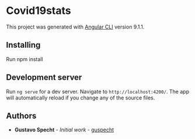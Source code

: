 # Covid19stats

This project was generated with [Angular CLI](https://github.com/angular/angular-cli) version 9.1.1.

## Installing

Run npm install

## Development server

Run `ng serve` for a dev server. Navigate to `http://localhost:4200/`. The app will automatically reload if you change any of the source files.

## Authors

* **Gustavo Specht** - *Initial work* - [guspecht](https://github.com/guspecht/)
